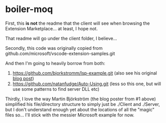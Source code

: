 # boiler-moq

First, this **is not** the readme that the client will see when browsing the Extension Marketplace... at least, I hope not.

That readme will go under the client folder, I believe...

Secondly, this code was originally copied from github.com/microsoft/vscode-extension-samples.git

And then I'm going to heavily borrow from both:
1) https://github.com/bjorkstromm/lsp-example.git (also see his original [blog post](https://martinbjorkstrom.com/posts/2018-11-29-creating-a-language-server))
2) https://github.com/natanfudge/Auto-Using.git (less so this one, but will use some patterns to find server DLL etc)


Thirdly, I love the way Martin Björkström (the blog poster from #1 above) simplified his file/directory structure to simply just be ./Client and ./Server, but I don't understand enough yet about the locations of all the "magic" files so... I'll stick with the messier Microsoft example for now.

